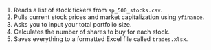 
1. Reads a list of stock tickers from `sp_500_stocks.csv`.
2. Pulls current stock prices and market capitalization using `yfinance`.
3. Asks you to input your total portfolio size.
4. Calculates the number of shares to buy for each stock.
5. Saves everything to a formatted Excel file called `trades.xlsx`.
